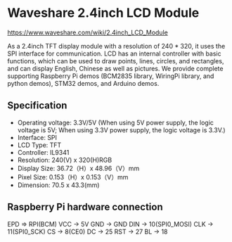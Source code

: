 # Waveshare 2.4inch LCD Module

https://www.waveshare.com/wiki/2.4inch_LCD_Module

As a 2.4inch TFT display module with a resolution of 240 * 320, it uses the SPI interface for communication. LCD has an internal controller with basic functions, which can be used to draw points, lines, circles, and rectangles, and can display English, Chinese as well as pictures.
We provide complete supporting Raspberry Pi demos (BCM2835 library, WiringPi library, and python demos), STM32 demos, and Arduino demos.

## Specification
* Operating voltage: 3.3V/5V (When using 5V power supply, the logic voltage is 5V; When using 3.3V power supply, the logic voltage is 3.3V.)
* Interface: SPI
* LCD Type: TFT
* Controller: IL9341
* Resolution: 240(V) x 320(H)RGB
* Display Size: 36.72（H）x 48.96（V）mm
* Pixel Size: 0.153（H）x 0.153（V）mm
* Dimension: 70.5 x 43.3(mm)

## Raspberry Pi hardware connection
EPD  	  =>	RPI(BCM)
VCC    	->    	5V
GND    	->    	GND
DIN    	->    	10(SPI0_MOSI)
CLK    	->    	11(SPI0_SCK)
CS     	->    	8(CE0)
DC     	->    	25
RST    	->    	27
BL  	  ->    	18
